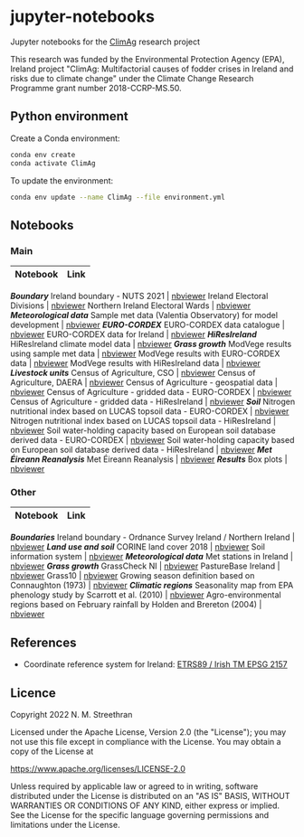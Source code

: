 # jupyter-notebooks

Jupyter notebooks for the [ClimAg](https://www.ucc.ie/en/eel/projects/climag/) research project

This research was funded by the Environmental Protection Agency (EPA), Ireland
project "ClimAg: Multifactorial causes of fodder crises in Ireland and risks
due to climate change" under the Climate Change Research Programme grant
number 2018-CCRP-MS.50.

## Python environment

Create a Conda environment:

```sh
conda env create
conda activate ClimAg
```

To update the environment:

```sh
conda env update --name ClimAg --file environment.yml
```

## Notebooks

### Main

Notebook | Link
--- | ---
***Boundary***
Ireland boundary - NUTS 2021 | [nbviewer](https://nbviewer.org/gist/nmstreethran/153a21ee6d6d68c98de2de9867cf254d/ireland_boundary_nuts.ipynb)
Ireland Electoral Divisions | [nbviewer](https://nbviewer.org/gist/nmstreethran/153a21ee6d6d68c98de2de9867cf254d/ireland_boundary_electoral_divisions.ipynb)
Northern Ireland Electoral Wards | [nbviewer](https://nbviewer.org/gist/nmstreethran/153a21ee6d6d68c98de2de9867cf254d/ireland_boundary_ni_wards.ipynb)
***Meteorological data***
Sample met data (Valentia Observatory) for model development | [nbviewer](https://nbviewer.org/gist/nmstreethran/153a21ee6d6d68c98de2de9867cf254d/sample_met_data.ipynb)
***EURO-CORDEX***
EURO-CORDEX data catalogue | [nbviewer](https://nbviewer.org/gist/nmstreethran/153a21ee6d6d68c98de2de9867cf254d/eurocordex_intake.ipynb)
EURO-CORDEX data for Ireland | [nbviewer](https://nbviewer.org/gist/nmstreethran/153a21ee6d6d68c98de2de9867cf254d/eurocordex_ie.ipynb)
***HiResIreland***
HiResIreland climate model data | [nbviewer](https://nbviewer.org/gist/nmstreethran/153a21ee6d6d68c98de2de9867cf254d/hiresireland.ipynb)
***Grass growth***
ModVege results using sample met data | [nbviewer](https://nbviewer.org/gist/nmstreethran/153a21ee6d6d68c98de2de9867cf254d/modvege_valentia.ipynb)
ModVege results with EURO-CORDEX data | [nbviewer](https://nbviewer.org/gist/nmstreethran/153a21ee6d6d68c98de2de9867cf254d/modvege_eurocordex.ipynb)
ModVege results with HiResIreland data | [nbviewer](https://nbviewer.org/gist/nmstreethran/153a21ee6d6d68c98de2de9867cf254d/modvege_hiresireland.ipynb)
***Livestock units***
Census of Agriculture, CSO | [nbviewer](https://nbviewer.org/gist/nmstreethran/153a21ee6d6d68c98de2de9867cf254d/agricultural_census_cso.ipynb)
Census of Agriculture, DAERA | [nbviewer](https://nbviewer.org/gist/nmstreethran/153a21ee6d6d68c98de2de9867cf254d/agricultural_census_daera.ipynb)
Census of Agriculture - geospatial data | [nbviewer](https://nbviewer.org/gist/nmstreethran/153a21ee6d6d68c98de2de9867cf254d/agricultural_census.ipynb)
Census of Agriculture - gridded data - EURO-CORDEX | [nbviewer](https://nbviewer.org/gist/nmstreethran/153a21ee6d6d68c98de2de9867cf254d/agricultural_census_gridded_eurocordex.ipynb)
Census of Agriculture - gridded data - HiResIreland | [nbviewer](https://nbviewer.org/gist/nmstreethran/153a21ee6d6d68c98de2de9867cf254d/agricultural_census_gridded_hiresireland.ipynb)
***Soil***
Nitrogen nutritional index based on LUCAS topsoil data - EURO-CORDEX | [nbviewer](https://nbviewer.org/gist/nmstreethran/153a21ee6d6d68c98de2de9867cf254d/nitrogen_lucas_topsoil_eurocordex.ipynb)
Nitrogen nutritional index based on LUCAS topsoil data - HiResIreland | [nbviewer](https://nbviewer.org/gist/nmstreethran/153a21ee6d6d68c98de2de9867cf254d/nitrogen_lucas_topsoil_hiresireland.ipynb)
Soil water-holding capacity based on European soil database derived data - EURO-CORDEX | [nbviewer](https://nbviewer.org/gist/nmstreethran/153a21ee6d6d68c98de2de9867cf254d/soil_water_content_eurocordex.ipynb)
Soil water-holding capacity based on European soil database derived data - HiResIreland | [nbviewer](https://nbviewer.org/gist/nmstreethran/153a21ee6d6d68c98de2de9867cf254d/soil_water_content_hiresireland.ipynb)
***Met Éireann Reanalysis***
Met Éireann Reanalysis | [nbviewer](https://nbviewer.org/gist/nmstreethran/153a21ee6d6d68c98de2de9867cf254d/mera_data.ipynb)
***Results***
Box plots | [nbviewer](https://nbviewer.org/gist/nmstreethran/153a21ee6d6d68c98de2de9867cf254d/box_plots.ipynb)

### Other

Notebook | Link
--- | ---
***Boundaries***
Ireland boundary - Ordnance Survey Ireland / Northern Ireland | [nbviewer](https://nbviewer.org/gist/nmstreethran/153a21ee6d6d68c98de2de9867cf254d/ireland-boundary.ipynb)
***Land use and soil***
CORINE land cover 2018 | [nbviewer](https://nbviewer.org/gist/nmstreethran/153a21ee6d6d68c98de2de9867cf254d/clc-2018.ipynb)
Soil information system | [nbviewer](https://nbviewer.org/gist/nmstreethran/153a21ee6d6d68c98de2de9867cf254d/irish-soil-information-system.ipynb)
***Meteorological data***
Met stations in Ireland | [nbviewer](https://nbviewer.org/gist/nmstreethran/153a21ee6d6d68c98de2de9867cf254d/met-stations.ipynb)
***Grass growth***
GrassCheck NI | [nbviewer](https://nbviewer.org/gist/nmstreethran/153a21ee6d6d68c98de2de9867cf254d/grasscheck.ipynb)
PastureBase Ireland | [nbviewer](https://nbviewer.org/gist/nmstreethran/153a21ee6d6d68c98de2de9867cf254d/pasturebase.ipynb)
Grass10 | [nbviewer](https://nbviewer.org/gist/nmstreethran/153a21ee6d6d68c98de2de9867cf254d/grass10.ipynb)
Growing season definition based on Connaughton (1973) | [nbviewer](https://nbviewer.org/gist/nmstreethran/153a21ee6d6d68c98de2de9867cf254d/sample-met-data.ipynb)
***Climatic regions***
Seasonality map from EPA phenology study by Scarrott et al. (2010) | [nbviewer](https://nbviewer.org/gist/nmstreethran/153a21ee6d6d68c98de2de9867cf254d/seasonality-map-epa.ipynb)
Agro-environmental regions based on February rainfall by Holden and Brereton (2004) | [nbviewer](https://nbviewer.org/gist/nmstreethran/153a21ee6d6d68c98de2de9867cf254d/agro-environmental-regions.ipynb)

## References

- Coordinate reference system for Ireland: [ETRS89 / Irish TM EPSG 2157](https://www.gov.uk/government/publications/uk-geospatial-data-standards-register/national-geospatial-data-standards-register#standards-for-coordinate-reference-systems)

## Licence

Copyright 2022 N. M. Streethran

Licensed under the Apache License, Version 2.0 (the "License");
you may not use this file except in compliance with the License.
You may obtain a copy of the License at

  <https://www.apache.org/licenses/LICENSE-2.0>

Unless required by applicable law or agreed to in writing, software
distributed under the License is distributed on an "AS IS" BASIS,
WITHOUT WARRANTIES OR CONDITIONS OF ANY KIND, either express or implied.
See the License for the specific language governing permissions and
limitations under the License.
